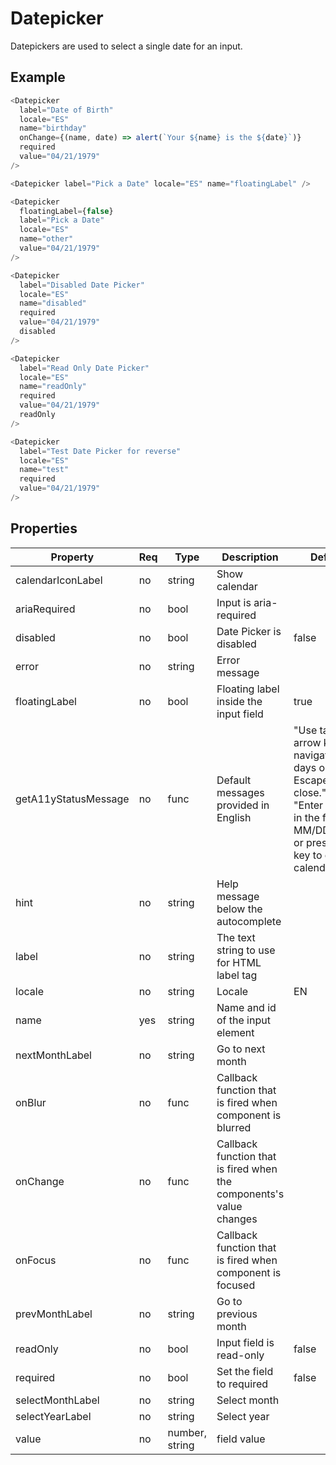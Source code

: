 # Datepicker

Datepickers are used to select a single date for an input.

## Example

```javascript
<Datepicker
  label="Date of Birth"
  locale="ES"
  name="birthday"
  onChange={(name, date) => alert(`Your ${name} is the ${date}`)}
  required
  value="04/21/1979"
/>

<Datepicker label="Pick a Date" locale="ES" name="floatingLabel" />

<Datepicker
  floatingLabel={false}
  label="Pick a Date"
  locale="ES"
  name="other"
  value="04/21/1979"
/>

<Datepicker
  label="Disabled Date Picker"
  locale="ES"
  name="disabled"
  required
  value="04/21/1979"
  disabled
/>

<Datepicker
  label="Read Only Date Picker"
  locale="ES"
  name="readOnly"
  required
  value="04/21/1979"
  readOnly
/>

<Datepicker
  label="Test Date Picker for reverse"
  locale="ES"
  name="test"
  required
  value="04/21/1979"
/>
```

## Properties

| Property            | Req | Type           | Description                                                         | Default |
| ------------------- | --- | -------------- | ------------------------------------------------------------------- | ------- |
| calendarIconLabel   | no  | string         | Show calendar                                                       |         |
| ariaRequired        | no  | bool           | Input is aria-required                                              |         |
| disabled            | no  | bool           | Date Picker is disabled                                             | false   |
| error               | no  | string         | Error message                                                       |         |
| floatingLabel       | no  | bool           | Floating label inside the input field                               | true    |
| getA11yStatusMessage| no  | func           | Default messages provided in English | "Use tab or arrow keys to navigate the days or Escape key to close."  or "Enter a date in the format MM/DD/YYYY, or press Enter key to open a calendar."        |
| hint                | no  | string         | Help message below the autocomplete                                 |         |
| label               | no  | string         | The text string to use for HTML label tag                           |         |
| locale              | no  | string         | Locale                                                              | EN      |
| name                | yes | string         | Name and id of the input element                                    |         |
| nextMonthLabel      | no  | string         | Go to next month                                                    |         |
| onBlur              | no  | func           | Callback function that is fired when component is blurred           |         |
| onChange            | no  | func           | Callback function that is fired when the components's value changes |         |
| onFocus             | no  | func           | Callback function that is fired when component is focused           |         |
| prevMonthLabel      | no  | string         | Go to previous month                                                |         |
| readOnly            | no  | bool           | Input field is read-only                                            | false   |
| required            | no  | bool           | Set the field to required                                           | false   |
| selectMonthLabel    | no  | string         | Select month                                                        |         |
| selectYearLabel     | no  | string         | Select year                                                         |         |
| value               | no  | number, string | field value                                                         |         |
